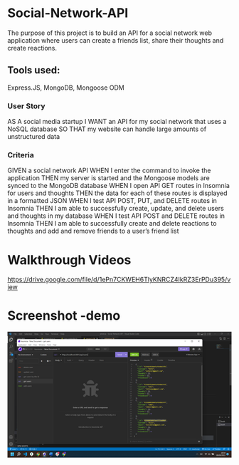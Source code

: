 
# Social-Network-API

The purpose of this project is to build an API for a social network web application where users can create a friends list, share their thoughts and create reactions. 

## Tools used: 
Express.JS, MongoDB, Mongoose ODM

### User Story
AS A social media startup
I WANT an API for my social network that uses a NoSQL database
SO THAT my website can handle large amounts of unstructured data

### Criteria
GIVEN a social network API
WHEN I enter the command to invoke the application
THEN my server is started and the Mongoose models are synced to the MongoDB database
WHEN I open API GET routes in Insomnia for users and thoughts
THEN the data for each of these routes is displayed in a formatted JSON
WHEN I test API POST, PUT, and DELETE routes in Insomnia
THEN I am able to successfully create, update, and delete users and thoughts in my database
WHEN I test API POST and DELETE routes in Insomnia
THEN I am able to successfully create and delete reactions to thoughts and add and remove friends to a user’s friend list

# Walkthrough Videos
https://drive.google.com/file/d/1ePn7CKWEH6TlyKNRCZ4IkRZ3ErPDu395/view

# Screenshot -demo 

![Screen Shot](./assets/screenshot.png)